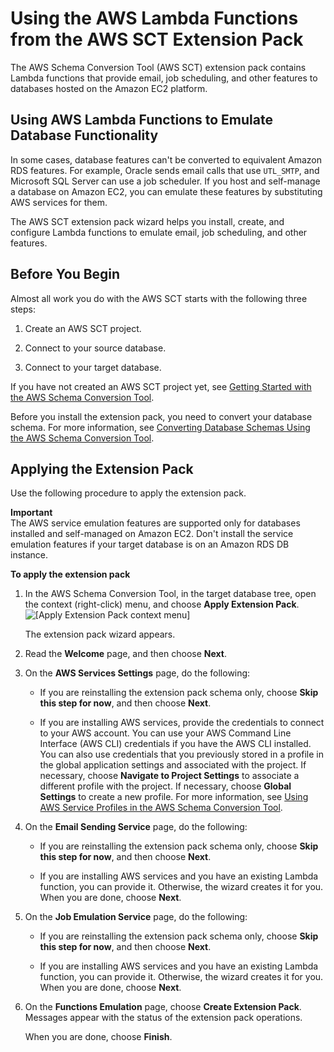 # Using the AWS Lambda Functions from the AWS SCT Extension Pack<a name="CHAP_SchemaConversionTool.ExtensionPack.OLTP"></a>

The AWS Schema Conversion Tool \(AWS SCT\) extension pack contains Lambda functions that provide email, job scheduling, and other features to databases hosted on the Amazon EC2 platform\.

## Using AWS Lambda Functions to Emulate Database Functionality<a name="CHAP_SchemaConversionTool.ExtensionPack.OLTP.Services"></a>

In some cases, database features can't be converted to equivalent Amazon RDS features\. For example, Oracle sends email calls that use `UTL_SMTP`, and Microsoft SQL Server can use a job scheduler\. If you host and self\-manage a database on Amazon EC2, you can emulate these features by substituting AWS services for them\. 

The AWS SCT extension pack wizard helps you install, create, and configure Lambda functions to emulate email, job scheduling, and other features\. 

## Before You Begin<a name="CHAP_SchemaConversionTool.ExtensionPack.OLTP.Before"></a>

Almost all work you do with the AWS SCT starts with the following three steps: 

1. Create an AWS SCT project\.

1. Connect to your source database\.

1. Connect to your target database\.

If you have not created an AWS SCT project yet, see [Getting Started with the AWS Schema Conversion Tool](CHAP_SchemaConversionTool.GettingStarted.md)\. 

Before you install the extension pack, you need to convert your database schema\. For more information, see [Converting Database Schemas Using the AWS Schema Conversion Tool](CHAP_SchemaConversionTool.Converting.md)\. 

## Applying the Extension Pack<a name="CHAP_SchemaConversionTool.ExtensionPack.OLTP.Installing"></a>

Use the following procedure to apply the extension pack\. 

**Important**  
The AWS service emulation features are supported only for databases installed and self\-managed on Amazon EC2\. Don't install the service emulation features if your target database is on an Amazon RDS DB instance\. 

**To apply the extension pack**

1. In the AWS Schema Conversion Tool, in the target database tree, open the context \(right\-click\) menu, and choose **Apply Extension Pack**\.   
![\[Apply Extension Pack context menu\]](http://docs.aws.amazon.com/SchemaConversionTool/latest/userguide/images/extension-pack-context.png)

   The extension pack wizard appears\. 

1. Read the **Welcome** page, and then choose **Next**\. 

1. On the **AWS Services Settings** page, do the following: 

   + If you are reinstalling the extension pack schema only, choose **Skip this step for now**, and then choose **Next**\. 

   + If you are installing AWS services, provide the credentials to connect to your AWS account\. You can use your AWS Command Line Interface \(AWS CLI\) credentials if you have the AWS CLI installed\. You can also use credentials that you previously stored in a profile in the global application settings and associated with the project\. If necessary, choose **Navigate to Project Settings** to associate a different profile with the project\. If necessary, choose **Global Settings** to create a new profile\. For more information, see [Using AWS Service Profiles in the AWS Schema Conversion Tool](CHAP_SchemaConversionTool.UI.md#CHAP_SchemaConversionTool.Profiles)\. 

1. On the **Email Sending Service** page, do the following: 

   + If you are reinstalling the extension pack schema only, choose **Skip this step for now**, and then choose **Next**\. 

   + If you are installing AWS services and you have an existing Lambda function, you can provide it\. Otherwise, the wizard creates it for you\. When you are done, choose **Next**\. 

1. On the **Job Emulation Service** page, do the following: 

   + If you are reinstalling the extension pack schema only, choose **Skip this step for now**, and then choose **Next**\. 

   + If you are installing AWS services and you have an existing Lambda function, you can provide it\. Otherwise, the wizard creates it for you\. When you are done, choose **Next**\. 

1. On the **Functions Emulation** page, choose **Create Extension Pack**\. Messages appear with the status of the extension pack operations\. 

   When you are done, choose **Finish**\. 